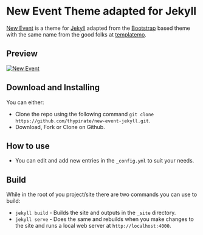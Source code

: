 # New Event Theme adapted for Jekyll

[New Event](https://templatemo.com/tm-486-new-event) is a theme for [Jekyll](https://jekyllrb.com) adapted from the [Bootstrap](https://getbootstrap.com/) based theme with the same name from the good folks at [templatemo](http://templatemo.com/).

## Preview
[![New Event](https://github.com/thypirate/new-event-jekyll/blob/master/new-event.gif)](https://thypirate.github.io/new-event-jekyll/)

## Download and Installing
You can either:
* Clone the repo using the following command ```git clone https://github.com/thypirate/new-event-jekyll.git```.
* Download, Fork or Clone on Github.

## How to use
* You can edit and add new entries in the ```_config.yml``` to suit your needs.

## Build
While in the root of you project/site there are two commands you can use to build:
* ```jekyll build``` - Builds the site and outputs in the ```_site``` directory.
* ```jekyll serve``` - Does the same and rebuilds when you make changes to the site and runs a local web server at ```http://localhost:4000```.
